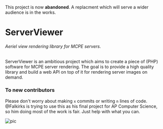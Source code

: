 This project is now **abandoned**. A replacment which will serve a wider audience is in the works.

ServerViewer
============
###### Aeriel view rendering library for MCPE servers.

ServerViewer is an ambitious project which aims to create a piece of (PHP) software for MCPE server rendering. The goal is to provide a high quality library and build a web API on top of it for rendering server images on demand.

### To new contributors 
Please don't worry about making `x` commits or writing `n` lines of code. @Falkirks is trying to use this as his final project for AP Computer Science, so him doing most of the work is fair. Just help with what you can.


![pic](http://i.imgur.com/Je5zPYM.png)
